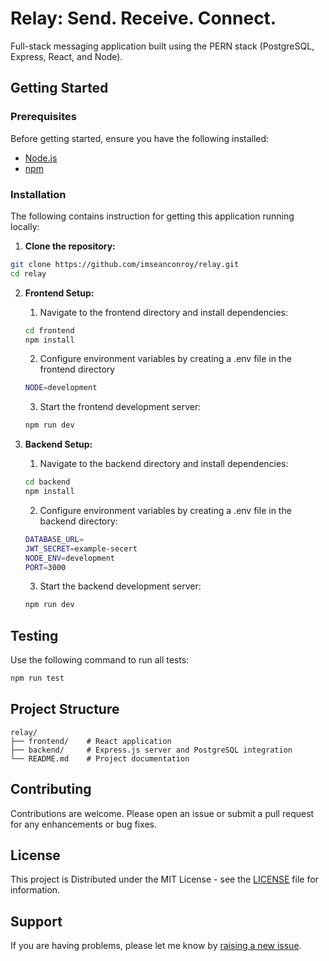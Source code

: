# Relay: Send. Receive. Connect.

Full-stack messaging application built using the PERN stack (PostgreSQL, Express, React, and Node).

## Getting Started

### Prerequisites
Before getting started, ensure you have the following installed:
- [Node.js](https://nodejs.org/)
- [npm](https://www.npmjs.com/)

### Installation

The following contains instruction for getting this application running locally:

1. **Clone the repository:**

```bash
git clone https://github.com/imseanconroy/relay.git
cd relay
```

2. **Frontend Setup:**

    1. Navigate to the frontend directory and install dependencies:
    ```bash
    cd frontend
    npm install
    ```

    2. Configure environment variables by creating a .env file in the frontend directory
    ```bash
    NODE=development
    ```

    3. Start the frontend development server:
    ```bash
    npm run dev
    ```

3. **Backend Setup:**

    1. Navigate to the backend directory and install dependencies:
    ```bash
    cd backend
    npm install
    ```

    2. Configure environment variables by creating a .env file in the backend directory:
    ```bash
    DATABASE_URL=
    JWT_SECRET=example-secert
    NODE_ENV=development
    PORT=3000
    ```

    3. Start the backend development server:
    ```bash
    npm run dev
    ```

## Testing

Use the following command to run all tests:
```bash
npm run test
```

## Project Structure

```
relay/
├── frontend/    # React application
├── backend/     # Express.js server and PostgreSQL integration
└── README.md    # Project documentation
```

## Contributing

Contributions are welcome. Please open an issue or submit a pull request for any enhancements or bug fixes.

## License

This project is Distributed under the MIT License - see the [LICENSE](LICENSE) file for information.

## Support

If you are having problems, please let me know by [raising a new issue](https://github.com/ImSeanConroy/relay/issues/new/choose).